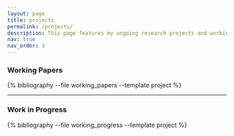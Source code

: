 ```yaml
---
layout: page
title: projects
permalink: /projects/
description: This page features my ongoing research projects and working papers. Drafts are available for feedback or questions, but are not yet recommended for citation.
nav: true
nav_order: 3
---
```


<div class="projects">
  <h3>Working Papers</h3>
  <div class="project-list">
    {% bibliography --file working_papers --template project %}
  </div>

  <hr>

  <h3>Work in Progress</h3>
  <div class="project-list">
    {% bibliography --file working_progress --template project %}
  </div>
</div>
